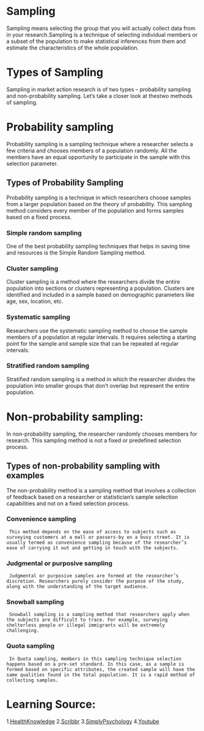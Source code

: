# Sampling
 Sampling means selecting the group that you will actually collect data from in your research.Sampling is a technique of selecting individual members or a subset of the population to make statistical inferences from them and estimate the characteristics of the whole population. 
# Types of Sampling
 Sampling in market action research is of two types – probability sampling and non-probability sampling. Let’s take a closer look at thestwo methods of sampling.

# Probability sampling 
Probability sampling is a sampling technique where a researcher selects a few criteria and chooses members of a population randomly. All the members have an equal opportunity to participate in the sample with this selection parameter.

  ## Types of Probability Sampling
   Probability sampling is a technique in which researchers choose samples from a larger population based on the theory of probability. This sampling method considers every member of the population and forms samples based on a fixed process.

  ### Simple random sampling
   One of the best probability sampling techniques that helps in saving time and resources is the Simple Random Sampling method.

  ### Cluster sampling
   Cluster sampling is a method where the researchers divide the entire population into sections or clusters representing a population. Clusters are identified and included in a sample based on demographic parameters like age, sex, location, etc.

  ### Systematic sampling
   Researchers use the systematic sampling method to choose the sample members of a population at regular intervals. It requires selecting a starting point for the sample and sample size that can be repeated at regular intervals.

  ### Stratified random sampling
   Stratified random sampling is a method in which the researcher divides the population into smaller groups that don’t overlap but represent the entire population. 

# Non-probability sampling:
 In non-probability sampling, the researcher randomly chooses members for research. This sampling method is not a fixed or predefined selection process. 
 
  ## Types of non-probability sampling with examples
   The non-probability method is a sampling method that involves a collection of feedback based on a researcher or statistician’s sample selection capabilities and not on a fixed selection process.
   
   ### Convenience sampling
     This method depends on the ease of access to subjects such as surveying customers at a mall or passers-by on a busy street. It is usually termed as convenience sampling because of the researcher’s ease of carrying it out and getting in touch with the subjects.

   ### Judgmental or purposive sampling
     Judgmental or purposive samples are formed at the researcher’s discretion. Researchers purely consider the purpose of the study, along with the understanding of the target audience.

   ### Snowball sampling
     Snowball sampling is a sampling method that researchers apply when the subjects are difficult to trace. For example, surveying shelterless people or illegal immigrants will be extremely challenging.
   ### Quota sampling
     In Quota sampling, members in this sampling technique selection happens based on a pre-set standard. In this case, as a sample is formed based on specific attributes, the created sample will have the same qualities found in the total population. It is a rapid method of collecting samples.


# Learning Source:
1.[HealthKnowledge](https://www.healthknowledge.org.uk/public-health-textbook/research-methods/1a-epidemiology/methods-of-sampling-population)
2.[Scribbr](https://www.scribbr.com/methodology/sampling-methods/#:~:text=Probability%20sampling%20methods%20include%20simple,a%20chance%20of%20being%20included.)
3.[SimplyPsychology](https://simplypsychology.org/sampling.html)
4.[Youtube](https://www.youtube.com/watch?v=KLAEwukvuZs)
